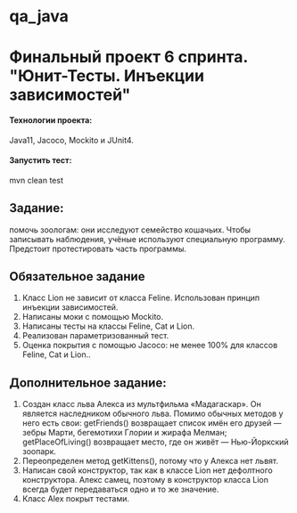 # qa_java
# Финальный проект 6 спринта. "Юнит-Тесты. Инъекции зависимостей"

#### Технологии проекта: 
Java11, Jacoco, Mockito и JUnit4.

#### Запустить тест:
mvn clean test

## Задание: 
помочь зоологам: они исследуют семейство кошачьих. Чтобы записывать наблюдения, учёные используют специальную программу. Предстоит протестировать часть программы. 

## Обязательное задание
1. Класс Lion не зависит от класса Feline. Использован принцип инъекции зависимостей.
2. Написаны моки с помощью Mockito. 
3. Написаны тесты на классы Feline, Cat и Lion.
4. Реализован параметризованный тест.
5. Оценка покрытия с помощью Jacoco: не менее 100% для классов Feline, Cat и Lion..

## Дополнительное задание:
1. Создан класс льва Алекса из мультфильма «Мадагаскар». Он является наследником обычного льва.
Помимо обычных методов у него есть свои:
getFriends() возвращает список имён его друзей — зебры Марти, бегемотихи Глории и жирафа Мелман;
getPlaceOfLiving() возвращает место, где он живёт — Нью-Йоркский зоопарк.
2. Переопределен метод getKittens(), потому что у Алекса нет львят. 
3. Написан свой конструктор, так как в классе Lion нет дефолтного конструктора. Алекс самец, поэтому в конструктор класса Lion всегда будет передаваться одно и то же значение. 
4. Класс Alex покрыт тестами.
